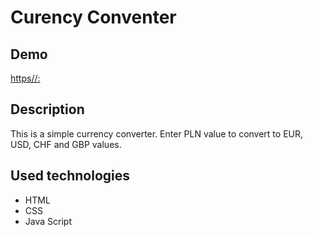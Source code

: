 # Curency Conventer

## Demo
[https//:](https://github.com/Raphael-1118/homepage.git)

## Description
This is a simple currency converter. Enter PLN value to convert to EUR, USD, CHF and GBP values. 

## Used technologies
- HTML
- CSS
- Java Script

